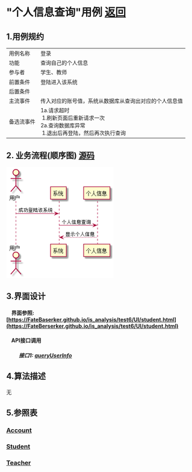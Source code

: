 # "个人信息查询"用例 <a href="https://github.com/FateBerserker/is_analysis/tree/master/test6">返回</a>
## 1.用例规约
<table cellspacing="0" style="width:900px;">
<tr>
	<td>用例名称</td>
	<td>登录</td>	
</tr>
<tr>
	<td>功能</td>
	<td>查询自己的个人信息</td>	
</tr>
<tr>
	<td>参与者</td>
	<td>学生、教师</td>	
</tr>
<tr>
	<td>前置条件</td>
	<td>登陆进入该系统</td>	
</tr>
<tr>
	<td>后置条件</td>
	<td></td>	
</tr>
<tr>
	<td>主流事件</td>
	<td>传入对应的账号值，系统从数据库从查询出对应的个人信息值
	</td>	
</tr>
<tr>
	<td>备选流事件</td>
	<td>
		1a.请求超时 <br> 
		 &nbsp;1.刷新页面后重新请求一次 <br>
		2a.查询数据库异常<br>
		 &nbsp;1.退出后再登陆，然后再次执行查询 <br>
	</td>	
</tr>
	
</table>		


## 2. 业务流程(顺序图)  <a href="../src/queryUserInfo.puml">源码</a>

<img src="../images/queryUserInfo.png"/>


## 3.界面设计
#### &nbsp;&nbsp;&nbsp;&nbsp;界面参照:[https://FateBaserker.github.io/is_analysis/test6/UI/student.html](https://FateBerserker.github.io/is_analysis/test6/UI/student.html)
#### &nbsp;&nbsp;&nbsp;&nbsp;API接口调用
##### &nbsp;&nbsp;&nbsp;&nbsp;&nbsp;&nbsp;&nbsp;&nbsp;&nbsp;&nbsp;接口1: <a href="../接口/queryUserInfo.md">queryUserInfo</a>

## 4.算法描述
无

## 5.参照表
### <a href="../数据库表设计.md#account">Account</a>
### <a href="../数据库表设计.md#student">Student</a>
### <a href="../数据库表设计.md#teacher">Teacher</a>

